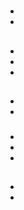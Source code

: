 # 

## 

- 

- 

## 





- 

- 

- 





### 



## 

- 



- 



### 

- []()
- []()
- []()

## 





























[]()

## 



### 

- []()
- []()



[]()

